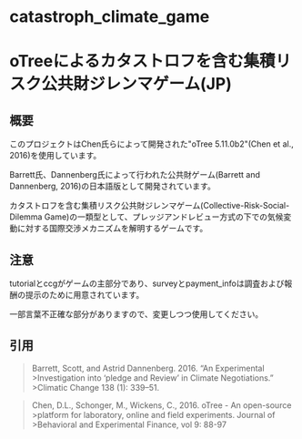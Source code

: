 # catastroph_climate_game
# oTreeによるカタストロフを含む集積リスク公共財ジレンマゲーム(JP)

## 概要

このプロジェクトはChen氏らによって開発された"oTree 5.11.0b2"(Chen et al., 2016)を使用しています。

Barrett氏、Dannenberg氏によって行われた公共財ゲーム(Barrett and Dannenberg, 2016)の日本語版として開発されています。

カタストロフを含む集積リスク公共財ジレンマゲーム(Collective-Risk-Social-Dilemma Game)の一類型として、プレッジアンドレビュー方式の下での気候変動に対する国際交渉メカニズムを解明するゲームです。

## 注意

tutorialとccgがゲームの主部分であり、surveyとpayment_infoは調査および報酬の提示のために用意されています。

一部言葉不正確な部分がありますので、変更しつつ使用してください。


## 引用
>Barrett, Scott, and Astrid Dannenberg. 2016. “An Experimental >Investigation into ‘pledge and Review’ in Climate Negotiations.” >Climatic Change 138 (1): 339–51.

>Chen, D.L., Schonger, M., Wickens, C., 2016. oTree - An open-source >platform for laboratory, online and field experiments. Journal of >Behavioral and Experimental Finance, vol 9: 88-97
